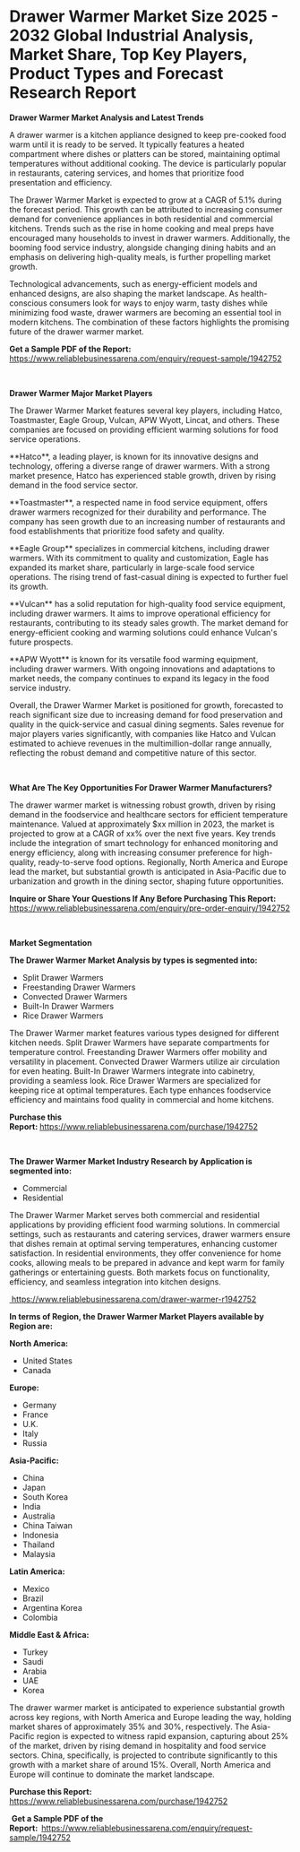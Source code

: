 <p><h1>Drawer Warmer Market Size 2025 - 2032 Global Industrial Analysis, Market Share, Top Key Players, Product Types and Forecast Research Report</h1></p><p><strong>Drawer Warmer Market Analysis and Latest Trends</strong></p>
<p><p>A drawer warmer is a kitchen appliance designed to keep pre-cooked food warm until it is ready to be served. It typically features a heated compartment where dishes or platters can be stored, maintaining optimal temperatures without additional cooking. The device is particularly popular in restaurants, catering services, and homes that prioritize food presentation and efficiency.</p><p>The Drawer Warmer Market is expected to grow at a CAGR of 5.1% during the forecast period. This growth can be attributed to increasing consumer demand for convenience appliances in both residential and commercial kitchens. Trends such as the rise in home cooking and meal preps have encouraged many households to invest in drawer warmers. Additionally, the booming food service industry, alongside changing dining habits and an emphasis on delivering high-quality meals, is further propelling market growth. </p><p>Technological advancements, such as energy-efficient models and enhanced designs, are also shaping the market landscape. As health-conscious consumers look for ways to enjoy warm, tasty dishes while minimizing food waste, drawer warmers are becoming an essential tool in modern kitchens. The combination of these factors highlights the promising future of the drawer warmer market.</p></p>
<p><strong>Get a Sample PDF of the Report:&nbsp;</strong> <a href="https://www.reliablebusinessarena.com/enquiry/request-sample/1942752?utm_campaign=3061&utm_medium=2&utm_source=Github&utm_content=ia&utm_term=16042025&utm_id=drawer-warmer">https://www.reliablebusinessarena.com/enquiry/request-sample/1942752</a></p>
<p>&nbsp;</p>
<p><strong>Drawer Warmer Major Market Players</strong></p>
<p><p>The Drawer Warmer Market features several key players, including Hatco, Toastmaster, Eagle Group, Vulcan, APW Wyott, Lincat, and others. These companies are focused on providing efficient warming solutions for food service operations.</p><p>**Hatco**, a leading player, is known for its innovative designs and technology, offering a diverse range of drawer warmers. With a strong market presence, Hatco has experienced stable growth, driven by rising demand in the food service sector.</p><p>**Toastmaster**, a respected name in food service equipment, offers drawer warmers recognized for their durability and performance. The company has seen growth due to an increasing number of restaurants and food establishments that prioritize food safety and quality.</p><p>**Eagle Group** specializes in commercial kitchens, including drawer warmers. With its commitment to quality and customization, Eagle has expanded its market share, particularly in large-scale food service operations. The rising trend of fast-casual dining is expected to further fuel its growth.</p><p>**Vulcan** has a solid reputation for high-quality food service equipment, including drawer warmers. It aims to improve operational efficiency for restaurants, contributing to its steady sales growth. The market demand for energy-efficient cooking and warming solutions could enhance Vulcan's future prospects.</p><p>**APW Wyott** is known for its versatile food warming equipment, including drawer warmers. With ongoing innovations and adaptations to market needs, the company continues to expand its legacy in the food service industry.</p><p>Overall, the Drawer Warmer Market is positioned for growth, forecasted to reach significant size due to increasing demand for food preservation and quality in the quick-service and casual dining segments. Sales revenue for major players varies significantly, with companies like Hatco and Vulcan estimated to achieve revenues in the multimillion-dollar range annually, reflecting the robust demand and competitive nature of this sector.</p></p>
<p>&nbsp;</p>
<p><strong>What Are The Key Opportunities For Drawer Warmer Manufacturers?</strong></p>
<p><p>The drawer warmer market is witnessing robust growth, driven by rising demand in the foodservice and healthcare sectors for efficient temperature maintenance. Valued at approximately $xx million in 2023, the market is projected to grow at a CAGR of xx% over the next five years. Key trends include the integration of smart technology for enhanced monitoring and energy efficiency, along with increasing consumer preference for high-quality, ready-to-serve food options. Regionally, North America and Europe lead the market, but substantial growth is anticipated in Asia-Pacific due to urbanization and growth in the dining sector, shaping future opportunities.</p></p>
<p><strong>Inquire or Share Your Questions If Any Before Purchasing This Report:</strong> <a href="https://www.reliablebusinessarena.com/enquiry/pre-order-enquiry/1942752?utm_campaign=3061&utm_medium=2&utm_source=Github&utm_content=ia&utm_term=16042025&utm_id=drawer-warmer">https://www.reliablebusinessarena.com/enquiry/pre-order-enquiry/1942752</a></p>
<p>&nbsp;</p>
<p><strong>Market Segmentation</strong></p>
<p><strong>The Drawer Warmer Market Analysis by types is segmented into:</strong></p>
<p><ul><li>Split Drawer Warmers</li><li>Freestanding Drawer Warmers</li><li>Convected Drawer Warmers</li><li>Built-In Drawer Warmers</li><li>Rice Drawer Warmers</li></ul></p>
<p><p>The Drawer Warmer market features various types designed for different kitchen needs. Split Drawer Warmers have separate compartments for temperature control. Freestanding Drawer Warmers offer mobility and versatility in placement. Convected Drawer Warmers utilize air circulation for even heating. Built-In Drawer Warmers integrate into cabinetry, providing a seamless look. Rice Drawer Warmers are specialized for keeping rice at optimal temperatures. Each type enhances foodservice efficiency and maintains food quality in commercial and home kitchens.</p></p>
<p><strong>Purchase this Report:&nbsp;</strong><a href="https://www.reliablebusinessarena.com/purchase/1942752?utm_campaign=3061&utm_medium=2&utm_source=Github&utm_content=ia&utm_term=16042025&utm_id=drawer-warmer">https://www.reliablebusinessarena.com/purchase/1942752</a></p>
<p>&nbsp;</p>
<p><strong>The Drawer Warmer Market Industry Research by Application is segmented into:</strong></p>
<p><ul><li>Commercial</li><li>Residential</li></ul></p>
<p><p>The Drawer Warmer Market serves both commercial and residential applications by providing efficient food warming solutions. In commercial settings, such as restaurants and catering services, drawer warmers ensure that dishes remain at optimal serving temperatures, enhancing customer satisfaction. In residential environments, they offer convenience for home cooks, allowing meals to be prepared in advance and kept warm for family gatherings or entertaining guests. Both markets focus on functionality, efficiency, and seamless integration into kitchen designs.</p></p>
<p><a href="https://www.reliablebusinessarena.com/drawer-warmer-r1942752?utm_campaign=3061&utm_medium=2&utm_source=Github&utm_content=ia&utm_term=16042025&utm_id=drawer-warmer">&nbsp;https://www.reliablebusinessarena.com/drawer-warmer-r1942752</a></p>
<p><strong>In terms of Region, the Drawer Warmer Market Players available by Region are:</strong></p>
<p>
    <p> <strong> North America: </strong>
        <ul>
            <li>United States</li>
            <li>Canada</li>
        </ul>
        </p> 
    <p> <strong> Europe: </strong>
        <ul>
            <li>Germany</li>
            <li>France</li>
            <li>U.K.</li>
            <li>Italy</li>
            <li>Russia</li>
        </ul>
        </p> 
    <p> <strong> Asia-Pacific: </strong>
        <ul>
            <li>China</li>
            <li>Japan</li>
            <li>South Korea</li>
            <li>India</li>
            <li>Australia</li>
            <li>China Taiwan</li>
            <li>Indonesia</li>
            <li>Thailand</li>
            <li>Malaysia</li>
        </ul>
        </p> 
    <p> <strong> Latin America: </strong>
        <ul>
            <li>Mexico</li>
            <li>Brazil</li>
            <li>Argentina Korea</li>
            <li>Colombia</li>
        </ul>
        </p> 
    <p> <strong> Middle East & Africa: </strong>
        <ul>
            <li>Turkey</li>
            <li>Saudi</li>
            <li>Arabia</li>
            <li>UAE</li>
            <li>Korea</li>
        </ul>
    </p>
    </p>
<p><p>The drawer warmer market is anticipated to experience substantial growth across key regions, with North America and Europe leading the way, holding market shares of approximately 35% and 30%, respectively. The Asia-Pacific region is expected to witness rapid expansion, capturing about 25% of the market, driven by rising demand in hospitality and food service sectors. China, specifically, is projected to contribute significantly to this growth with a market share of around 15%. Overall, North America and Europe will continue to dominate the market landscape.</p></p>
<p><strong>Purchase this Report: </strong><a href="https://www.reliablebusinessarena.com/purchase/1942752?utm_campaign=3061&utm_medium=2&utm_source=Github&utm_content=ia&utm_term=16042025&utm_id=drawer-warmer">https://www.reliablebusinessarena.com/purchase/1942752</a></p>
<p>&nbsp;<strong>Get a Sample PDF of the Report:&nbsp;&nbsp;</strong><a href="https://www.reliablebusinessarena.com/enquiry/request-sample/1942752?utm_campaign=3061&utm_medium=2&utm_source=Github&utm_content=ia&utm_term=16042025&utm_id=drawer-warmer">https://www.reliablebusinessarena.com/enquiry/request-sample/1942752</a></p>
<p><strong></strong></p>
<p><p></p><p></p><p></p></p>